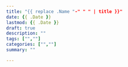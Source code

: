 ```yaml
---
title: "{{ replace .Name "-" " " | title }}"
date: {{ .Date }}
lastmod: {{ .Date }}
draft: true
description: ""
tags: ["",""]
categories: ["",""]
summary: ""

---
```


